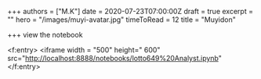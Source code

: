 +++
authors = ["M.K"]
date = 2020-07-23T07:00:00Z
draft = true
excerpt = ""
hero = "/images/muyi-avatar.jpg"
timeToRead = 12
title = "Muyidon"

+++
view the notebook

<f:entry> <iframe width = "500" height=" 600" src="[http://localhost:8888/notebooks/lotto649%20Analyst.ipynb](http://localhost:8888/notebooks/lotto649%20Analyst.ipynb)" </iframe>
</f:entry>